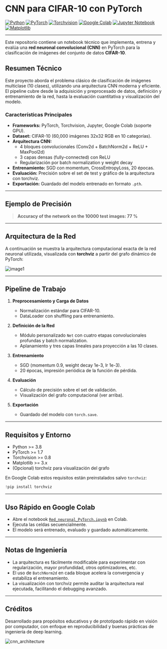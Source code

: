 # CNN para CIFAR-10 con PyTorch

[![Python](https://img.shields.io/badge/Python-3.8%2B-blue?logo=python)](https://www.python.org/)
[![PyTorch](https://img.shields.io/badge/PyTorch-1.7%2B-EE4C2C?logo=pytorch)](https://pytorch.org/)
[![Torchvision](https://img.shields.io/badge/torchvision-0.8%2B-green?logo=pytorch)](https://pytorch.org/vision/stable/)
[![Google Colab](https://img.shields.io/badge/Colab-GPU-yellow?logo=googlecolab)](https://colab.research.google.com/)
[![Jupyter Notebook](https://img.shields.io/badge/Jupyter-Notebook-orange?logo=jupyter)](https://jupyter.org/)
[![Matplotlib](https://img.shields.io/badge/Matplotlib-3.x-yellowgreen?logo=matplotlib)](https://matplotlib.org/)

---

Este repositorio contiene un notebook técnico que implementa, entrena y evalúa una **red neuronal convolucional (CNN)** en PyTorch para la clasificación de imágenes del conjunto de datos **CIFAR-10**.

## Resumen Técnico

Este proyecto aborda el problema clásico de clasificación de imágenes multiclase (10 clases), utilizando una arquitectura CNN moderna y eficiente. El pipeline cubre desde la adquisición y preprocesado de datos, definición y entrenamiento de la red, hasta la evaluación cuantitativa y visualización del modelo.

### Características Principales

- **Frameworks:** PyTorch, Torchvision, Jupyter, Google Colab (soporte GPU).
- **Dataset:** CIFAR-10 (60,000 imágenes 32x32 RGB en 10 categorías).
- **Arquitectura CNN:**
  - 4 bloques convolucionales (Conv2d + BatchNorm2d + ReLU + MaxPool2d)
  - 3 capas densas (fully-connected) con ReLU
  - Regularización por batch normalization y weight decay
- **Entrenamiento:** SGD con momentum, CrossEntropyLoss, 20 épocas.
- **Evaluación:** Precisión sobre el set de test y gráfico de la arquitectura con torchviz.
- **Exportación:** Guardado del modelo entrenado en formato `.pth`.

---

## Ejemplo de Precisión

> **Accuracy of the network on the 10000 test images: 77 %**

---

## Arquitectura de la Red

A continuación se muestra la arquitectura computacional exacta de la red neuronal utilizada, visualizada con **torchviz** a partir del grafo dinámico de PyTorch:

![image1](image1)

---

## Pipeline de Trabajo

1. **Preprocesamiento y Carga de Datos**
   - Normalización estándar para CIFAR-10.
   - DataLoader con shuffling para entrenamiento.

2. **Definición de la Red**
   - Módulo personalizado `Net` con cuatro etapas convolucionales profundas y batch normalization.
   - Aplanamiento y tres capas lineales para proyección a las 10 clases.

3. **Entrenamiento**
   - SGD (momentum 0.9, weight decay 1e-3, lr 1e-3).
   - 20 épocas, impresión periódica de la función de pérdida.

4. **Evaluación**
   - Cálculo de precisión sobre el set de validación.
   - Visualización del grafo computacional (ver arriba).

5. **Exportación**
   - Guardado del modelo con `torch.save`.

---

## Requisitos y Entorno

- Python >= 3.8
- PyTorch >= 1.7
- Torchvision >= 0.8
- Matplotlib >= 3.x
- (Opcional) torchviz para visualización del grafo

En Google Colab estos requisitos están preinstalados salvo `torchviz`:
```python
!pip install torchviz
```

---

## Uso Rápido en Google Colab

- Abre el notebook [`Red_neuronal_PyTorch.ipynb`](./Red_neuronal_PyTorch.ipynb) en Colab.
- Ejecuta las celdas secuencialmente.
- El modelo será entrenado, evaluado y guardado automáticamente.

---

## Notas de Ingeniería

- La arquitectura es fácilmente modificable para experimentar con regularización, mayor profundidad, otros optimizadores, etc.
- El uso de `BatchNorm2d` en cada bloque acelera la convergencia y estabiliza el entrenamiento.
- La visualización con torchviz permite auditar la arquitectura real ejecutada, facilitando el debugging avanzado.

---

## Créditos

Desarrollado para propósitos educativos y de prototipado rápido en visión por computador, con enfoque en reproducibilidad y buenas prácticas de ingeniería de deep learning.

![cnn_architecture](https://github.com/user-attachments/assets/0233256e-ffeb-4d2f-bc06-dc1378082fa2)

